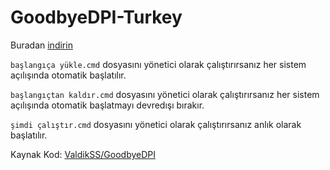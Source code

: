 # GoodbyeDPI-Turkey

Buradan [indirin](https://github.com/fr0stb1rd/GoodbyeDPI-Turkey/archive/refs/heads/main.zip)

`başlangıça yükle.cmd` dosyasını yönetici olarak çalıştırırsanız her sistem açılışında otomatik başlatılır.

`başlangıçtan kaldır.cmd` dosyasını yönetici olarak çalıştırırsanız her sistem açılışında otomatik başlatmayı devredışı bırakır.

`şimdi çalıştır.cmd` dosyasını yönetici olarak çalıştırırsanız anlık olarak başlatılır.

Kaynak Kod: [ValdikSS/GoodbyeDPI](https://github.com/ValdikSS/GoodbyeDPI)